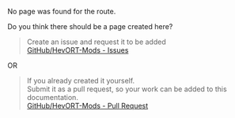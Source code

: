 No page was found for the route.

Do you think there should be a page created here?   

> Create an issue and request it to be added  
> [GitHub/HevORT-Mods - Issues](https://github.com/MarvinBeym/HevORT-Mods/issues)

OR

> If you already created it yourself.  
> Submit it as a pull request, so your work can be added to this documentation.  
> [GitHub/HevORT-Mods - Pull Request](https://github.com/MarvinBeym/HevORT-Mods/pulls)  